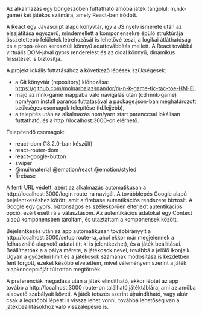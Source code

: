 Az alkalmazás egy böngészőben futtatható amőba játék (angolul: m,n,k-game) két játékos számára, amely React-ben íródott.

A React egy Javascript alapú könyvtár, így a JS nyelv ismerete után az elsajátítása egyszerű, mindemellett a komponensekre épülő struktúrája összetettebb felületek létrehozását is lehetővé teszi, a logikai átláthatóság és a props-okon keresztüli könnyű adattovábbítás mellett.
A React továbbá virtuális DOM-jával gyors renderelést és az oldal könnyű, dinamikus frissítését is biztosítja.

A projekt lokális futtatásához a következő lépések szükségesek:

- a Git könyvtár (repository) klónozása: https://github.com/molnarbalazsnandor/m-n-k-game-tic-tac-toe-HM-EI,
- majd az mnk-game mappába való navigálás után (cd mnk-game) npm/yarn install parancs futtatásával a package.json-ban meghatározott szükséges csomagok telepítése (ld.lejjebb),
- a telepítés után az alkalmazás npm/yarn start paranccsal lokálisan futtatható, és a http://localhost:3000-on elérhető.

Telepítendő csomagok:

- react-dom (18.2.0-ban készült)
- react-router-dom
- react-google-button
- swiper
- @mui/material @emotion/react @emotion/styled
- firebase

A fenti URL védett, azért az alkalmazás automatikusan a http://localhost:3000/login route-ra navigál. A továbblépés Google alapú bejelentkezéshez kötött, amit a firebase autentikációs rendszere biztosít. A Google egy gyors, biztonságos és széleskörűen elterjedt autentikációs opció, ezért esett rá a választásom. Az autentikációs adatokat egy Context alapú komponensben tároltam, és utaztattam a komponensek között.

Bejelentkezés után az app automatikusan továbbirányyít a http://localhost:3000/setup route-ra, ahol ekkor már megjelennek a felhasználó alapvető adatai (itt ki is jelentkezhet), és a játék beállításai. Beállíthatóak a a pálya mérete, a játékosok nevei, továbbá a jelölő ikonjaik. Ugyan a győzelmi limit és a játékosok számának módosítása is kezdetben fent forgott, ezeket később elvetettem, mivel véleményem szerint a játék alapkoncepcióját túlzottan megtörnék.

A preferenciák megadása után a játék elindítható, ekkor léptet az app tovább a http://localhost:3000 route-on található játéktáblára, ami az amőba alapvető szabályait követi. A játék tetszés szerint újraindítható, vagy akár csak a legutóbbi lépést is vissza lehet vonni, továbbá lehetőség van a játékbeállításokhoz való visszalépésre is.

